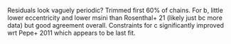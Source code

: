 Residuals look vaguely periodic?
Trimmed first 60% of chains. For b, little lower eccentricity and lower msini than Rosenthal+ 21
(likely just bc more data) but good agreement overall. Constraints for c significantly
improved wrt Pepe+ 2011 which appears to be last fit.